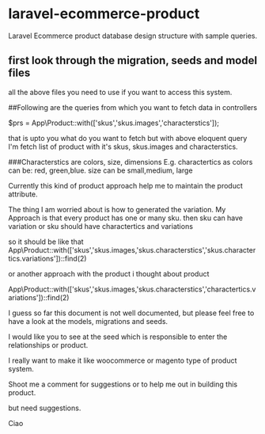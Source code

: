 # laravel-ecommerce-product
Laravel Ecommerce product database design structure with sample queries.


## first look through the migration, seeds and model files
all the above files you need to use if you want to access this system.


##Following are the queries from which you want to fetch data in controllers

$prs = App\Product::with(['skus','skus.images','characterstics']);

that is upto you what do you want to fetch but with above eloquent query I'm fetch list of product with it's skus, skus.images and characterstics.

###Characterstics are colors, size, dimensions
E.g. charactertics as colors can be: red, green,blue.
size can be small,medium, large

Currently this kind of product approach help me to maintain the product attribute.

The thing I am worried about is how to generated the variation. My Approach is that every product has one or many sku. then sku can have variation or sku should have charactertics and variations

so it should be like that 
App\Product::with(['skus','skus.images,'skus.characterstics','skus.charactertics.variations'])::find(2)

or another approach with the product i thought about product

App\Product::with(['skus','skus.images,'skus.characterstics','charactertics.variations'])::find(2)


I guess so far this document is not well documented, but please feel free to have a look at the models, migrations and seeds.

I would like you to see at the seed which is responsible to enter the relationships or product.

I really want to make it like woocommerce or magento type of product system.

Shoot me a comment for suggestions or to help me out in building this product.

but need suggestions.

Ciao
